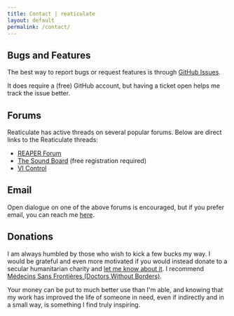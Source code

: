 ```yaml
---
title: Contact | reaticulate
layout: default
permalink: /contact/
---
```


## Bugs and Features

The best way to report bugs or request features is through
[GitHub Issues](https://github.com/jtackaberry/reaticulate/issues).

It does require a (free) GitHub account, but having a ticket open helps me track the issue better.

## Forums

Reaticulate has active threads on several popular forums.  Below are direct links to the Reaticulate
threads:

* [REAPER Forum](https://forum.cockos.com/showthread.php?t=200022)
* [The Sound Board](https://thesoundboard.net/viewtopic.php?f=7&t=2402) (free registration required)
* [VI Control](https://vi-control.net/community/threads/reaticulate-articulation-management-for-reaper-0-2-0-now-available.66851/)


## Email

Open dialogue on one of the above forums is encouraged, but if you prefer email, you can reach me [here](mailto:tack@urandom.ca).


## Donations

I am always humbled by those who wish to kick a few bucks my way.  I would be grateful and even more motivated if you would instead donate to a secular humanitarian charity and [let me know about it](mailto:tack@urandom.ca?subject=I+made+a+donation+because+of+Reaticulate).  I recommend [Médecins Sans Frontières (Doctors Without Borders)](https://www.msf.org/donate).

Your money can be put to much better use than I'm able, and knowing that my work has improved the life of someone in need, even if indirectly and in a small way, is something I find truly inspiring.
